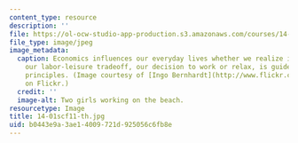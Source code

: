 ```yaml
---
content_type: resource
description: ''
file: https://ol-ocw-studio-app-production.s3.amazonaws.com/courses/14-01sc-principles-of-microeconomics-fall-2011/b0443e9a3ae14009721d925056c6fb8e_14-01scf11-th.jpg
file_type: image/jpeg
image_metadata:
  caption: Economics influences our everyday lives whether we realize it or not. Even
    our labor-leisure tradeoff, our decision to work or relax, is guided by economic
    principles. (Image courtesy of [Ingo Bernhardt](http://www.flickr.com/photos/spree2010/4930763550/)
    on Flickr.)
  credit: ''
  image-alt: Two girls working on the beach.
resourcetype: Image
title: 14-01scf11-th.jpg
uid: b0443e9a-3ae1-4009-721d-925056c6fb8e
---
```

